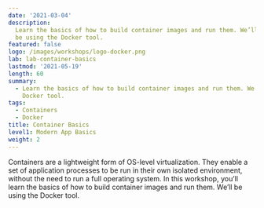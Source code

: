 ```yaml
---
date: '2021-03-04'
description:
  Learn the basics of how to build container images and run them. We’ll
  be using the Docker tool.
featured: false
logo: /images/workshops/logo-docker.png
lab: lab-container-basics
lastmod: '2021-05-19'
length: 60
summary:
  - Learn the basics of how to build container images and run them. We’ll be using the
    Docker tool.
tags:
  - Containers
  - Docker
title: Container Basics
level1: Modern App Basics
weight: 2
---
```


Containers are a lightweight form of OS-level virtualization. They enable a set of application processes to be run in their own isolated environment, without the need to run a full operating system. In this workshop, you’ll learn the basics of how to build container images and run them. We’ll be using the Docker tool.
